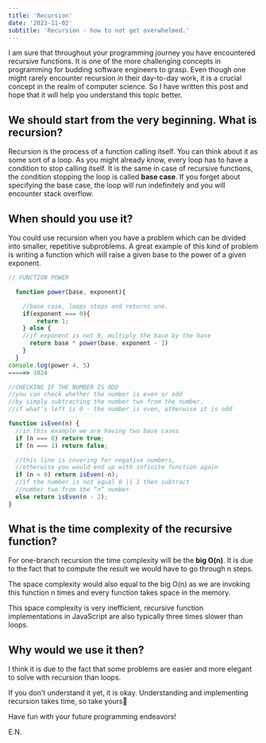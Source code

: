```yaml
---
title: 'Recursion'
date: '2023-11-02'
subtitle: 'Recursion - how to not get overwhelmed.'
---
```


I am sure that throughout your programming journey you have encountered recursive functions. It is one of the more challenging concepts in programming for budding software engineers to grasp. Even though one might rarely encounter recursion in their day-to-day work, it is a crucial concept in the realm of computer science. So I have written this post and hope that it will help you understand this topic better.

## We should start from the very beginning. What is recursion?

Recursion is the process of a function calling itself. You can think about it as some sort of a loop. As you might already know, every loop has to have a condition to stop calling itself. It is the same in case of recursive functions, the condition stopping the loop is called **base case**. If you forget about specifying the base case, the loop will run indefinitely and you will encounter stack overflow.

## When should you use it?

You could use recursion when you have a problem which can be divided into smaller, repetitive subproblems. A great example of this kind of problem is writing a function which will raise a given base to the power of a given exponent.

```js
// FUNCTION POWER

  function power(base, exponent){

    //base case, loops stops and returns one.
    if(exponent === 0){
    	return 1;
    } else {
    //if exponent is not 0, multiply the base by the base
      return base * power(base, exponent - 1)
    }
  }
console.log(power 4, 5)
=====> 1024
```

<!-- ## Graph visualising the recursion process

<img src="../public/images/recursion-graph-white-background.jpg" alt="recursion graph"/> -->

```js
//CHECKING IF THE NUMBER IS ODD
//you can check whether the number is even or odd
//by simply subtracting the number two from the number,
//if what’s left is 0 - the number is even, otherwise it is odd

function isEven(n) {
  //in this example we are having two base cases
  if (n === 0) return true;
  if (n === 1) return false;

  //this line is covering for negative numbers,
  //otherwise you would end up with infinite function again
  if (n < 0) return isEven(-n);
  //if the number is not equal 0 || 1 then subtract
  //number two from the “n” number
  else return isEven(n - 2);
}
```

## What is the time complexity of the recursive function?

For one-branch recursion the time complexity will be the **big O(n)**. It is due to the fact that to compute the result we would have to go through n steps.

The space complexity would also equal to the big O(n) as we are invoking this function n times and every function takes space in the memory.

This space complexity is very inefficient, recursive function implementations in JavaScript are also typically three times slower than loops.

## Why would we use it then?

I think it is due to the fact that some problems are easier and more elegant to solve with recursion than loops.

If you don’t understand it yet, it is okay. Understanding and implementing recursion takes time, so take yours🙂

Have fun with your future programming endeavors!

E.N.
